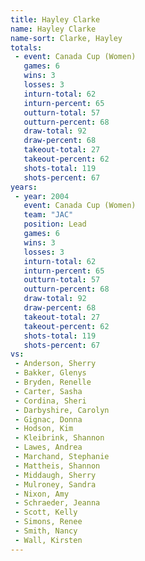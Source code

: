 ```yaml
---
title: Hayley Clarke
name: Hayley Clarke
name-sort: Clarke, Hayley
totals:
 - event: Canada Cup (Women)
   games: 6
   wins: 3
   losses: 3
   inturn-total: 62
   inturn-percent: 65
   outturn-total: 57
   outturn-percent: 68
   draw-total: 92
   draw-percent: 68
   takeout-total: 27
   takeout-percent: 62
   shots-total: 119
   shots-percent: 67
years:
 - year: 2004
   event: Canada Cup (Women)
   team: "JAC"
   position: Lead
   games: 6
   wins: 3
   losses: 3
   inturn-total: 62
   inturn-percent: 65
   outturn-total: 57
   outturn-percent: 68
   draw-total: 92
   draw-percent: 68
   takeout-total: 27
   takeout-percent: 62
   shots-total: 119
   shots-percent: 67
vs:
 - Anderson, Sherry
 - Bakker, Glenys
 - Bryden, Renelle
 - Carter, Sasha
 - Cordina, Sheri
 - Darbyshire, Carolyn
 - Gignac, Donna
 - Hodson, Kim
 - Kleibrink, Shannon
 - Lawes, Andrea
 - Marchand, Stephanie
 - Mattheis, Shannon
 - Middaugh, Sherry
 - Mulroney, Sandra
 - Nixon, Amy
 - Schraeder, Jeanna
 - Scott, Kelly
 - Simons, Renee
 - Smith, Nancy
 - Wall, Kirsten
---
```

